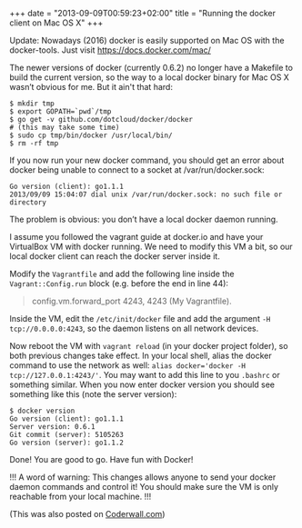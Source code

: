 +++
date = "2013-09-09T00:59:23+02:00"
title = "Running the docker client on Mac OS X"
+++

Update: Nowadays (2016) docker is easily supported on Mac OS with the docker-tools. Just visit https://docs.docker.com/mac/

The newer versions of docker (currently 0.6.2) no longer have a Makefile to build the current version, so the way to a local docker binary for Mac OS X wasn’t obvious for me. But it ain't that hard:

```
$ mkdir tmp
$ export GOPATH=`pwd`/tmp
$ go get -v github.com/dotcloud/docker/docker
# (this may take some time)
$ sudo cp tmp/bin/docker /usr/local/bin/
$ rm -rf tmp
```

If you now run your new docker command, you should get an error about docker being unable to connect to a socket at /var/run/docker.sock:

```$ docker  version
Go version (client): go1.1.1
2013/09/09 15:04:07 dial unix /var/run/docker.sock: no such file or directory
```

The problem is obvious: you don’t have a local docker daemon running.

I assume you followed the vagrant guide at docker.io and have your VirtualBox VM with docker running. We need to modify this VM a bit, so our local docker client can reach the docker server inside it.

Modify the `Vagrantfile` and add the following line inside the `Vagrant::Config.run` block (e.g. before the end in line 44):

> config.vm.forward_port 4243, 4243 (My Vagrantfile).

Inside the VM, edit the `/etc/init/docker` file and add the argument `-H tcp://0.0.0.0:4243`, so the daemon listens on all network devices.

Now reboot the VM with `vagrant reload` (in your docker project folder), so both previous changes take effect.
In your local shell, alias the docker command to use the network as well: `alias docker='docker -H tcp://127.0.0.1:4243/'`. You may want to add this line to you `.bashrc` or something similar.
When you now enter docker version you should see something like this (note the server version):

```
$ docker version
Go version (client): go1.1.1
Server version: 0.6.1
Git commit (server): 5105263
Go version (server): go1.1.2
```

Done! You are good to go. Have fun with Docker!

!!! A word of warning: This changes allows anyone to send your docker daemon commands and control it! You should make sure the VM is only reachable from your local machine. !!!

(This was also posted on [Coderwall.com](https://coderwall.com/p/r6ivdq))
